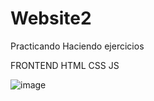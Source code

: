 # Website2
Practicando Haciendo ejercicios

FRONTEND
HTML
CSS
JS

![image](https://user-images.githubusercontent.com/84341975/183137154-86a8dc58-ec0f-4821-8dce-98904bc7680d.png)
